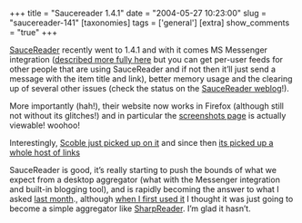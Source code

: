 +++
title = "Saucereader 1.4.1"
date = "2004-05-27 10:23:00"
slug = "saucereader-141"
[taxonomies]
tags = ['general']
[extra]
show_comments = "true"
+++

[SauceReader](http://www.synop.com/Products/SauceReader/) recently went to 1.4.1 and with it comes MS Messenger integration ([described more fully here](http://www.synop.com/Weblogs/Nathan/PermaLink.aspx?guid=36e9890c-7632-4796-959f-6d84b7f6eea3) but you can get per-user feeds for other people that are using SauceReader and if not then it’ll just send a message with the item title and link), better memory usage and the clearing up of several other issues (check the status on the [SauceReader weblog](http://www.synop.com/Weblogs/SauceReader/)!).

More importantly (hah!), their website now works in Firefox (although still not without its glitches!) and in particular the [screenshots page](http://www.synop.com/Products/SauceReader/Information/Demo/) is actually viewable! woohoo!

Interestingly, [Scoble just picked up on it](http://radio.weblogs.com/0001011/2004/05/25.html#a7607) and since then [its picked up a whole host of links](http://www.technorati.com/cosmos/search.html?rank=&url=http%3A%2F%2Fwww.synop.com%2FProducts%2FSauceReader%2F&sub=Go%21)

SauceReader is good, it’s really starting to push the bounds of what we expect from a desktop aggregator (what with the Messenger integration and built-in blogging tool), and is rapidly becoming the answer to what I asked [last month](http://philwilson.org/blog/2004/04/idle-sods.html)., although [when I first used it](http://www.synop.com/Support/newsgroups.php?article_id=39) I thought it was just going to become a simple aggregator like [SharpReader](http://www.sharpreader.net/). I’m glad it hasn’t.

